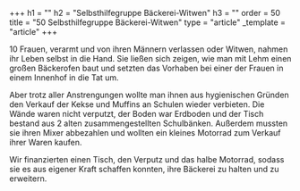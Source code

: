 +++
h1 = ""
h2 = "Selbsthilfegruppe Bäckerei-Witwen"
h3 = ""
order = 50
title = "50 Selbsthilfegruppe Bäckerei-Witwen"
type = "article"
_template = "article"
+++

10 Frauen, verarmt und von ihren Männern verlassen oder Witwen, nahmen ihr Leben selbst in die Hand. Sie ließen sich zeigen, wie man mit Lehm einen großen Bäckerofen baut und setzten das Vorhaben bei einer der Frauen in einem Innenhof in die Tat um.

Aber trotz aller Anstrengungen wollte man ihnen aus hygienischen Gründen den Verkauf der Kekse und Muffins an Schulen wieder verbieten. Die Wände waren nicht verputzt, der Boden war Erdboden und der Tisch bestand aus 2 alten zusammengestellten Schulbänken. Außerdem mussten sie ihren Mixer abbezahlen und wollten ein kleines Motorrad zum Verkauf ihrer Waren kaufen.

Wir finanzierten einen Tisch, den Verputz und das halbe Motorrad, sodass sie es aus eigener Kraft schaffen konnten, ihre Bäckerei zu halten und zu erweitern.
